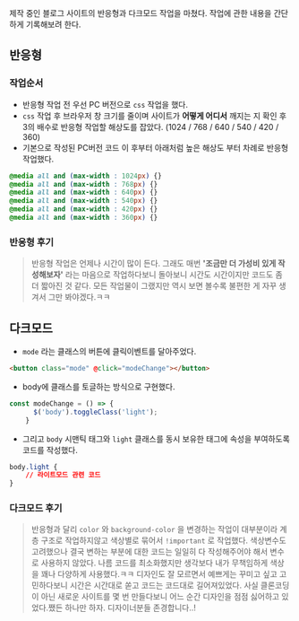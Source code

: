제작 중인 블로그 사이트의 반응형과 다크모드 작업을 마쳤다. 작업에 관한 내용을 간단하게 기록해보려 한다.
## 반응형
### 작업순서
- 반응형 작업 전 우선 PC 버전으로 `css` 작업을 했다.
- `css` 작업 후 브라우저 창 크기를 줄이며 사이트가 __어떻게 어디서__ 깨지는 지 확인 후 3의 배수로 반응형 작업할 해상도를 잡았다. (1024 / 768 / 640 / 540 / 420 / 360)
- 기본으로 작성된 PC버전 코드 이 후부터 아래처럼 높은 해상도 부터 차례로 반응형 작업했다.

``` css
@media all and (max-width : 1024px) {}
@media all and (max-width : 768px) {}
@media all and (max-width : 640px) {}
@media all and (max-width : 540px) {}
@media all and (max-width : 420px) {}
@media all and (max-width : 360px) {}
```

### 반응형 후기
>반응형 작업은 언제나 시간이 많이 든다. 그래도 매번 __'조금만 더 가성비 있게 작성해보자'__ 라는 마음으로 작업하다보니 돌아보니 시간도 시간이지만 코드도 좀 더 짧아진 것 같다. 모든 작업물이 그랬지만 역시 보면 볼수록 불편한 게 자꾸 생겨서 그만 봐야겠다.ㅋㅋ

## 다크모드

- `mode` 라는 클래스의 버튼에 클릭이벤트를 달아주었다.
``` html
<button class="mode" @click="modeChange"></button>
```
- body에 클래스를 토글하는 방식으로 구현했다.
``` js
const modeChange = () => {
      $('body').toggleClass('light');
    }
```
- 그리고 `body` 시맨틱 태그와 `light` 클래스를 동시 보유한 태그에 속성을 부여하도록 코드를 작성했다.
``` css
body.light {
	// 라이트모드 관련 코드
}
```

### 다크모드 후기
>반응형과 달리 `color` 와 `background-color`  을 변경하는 작업이 대부분이라 계층 구조로 작업하지않고 색상별로 묶어서 `!important` 로 작업했다.
색상변수도 고려했으나 결국 변하는 부분에 대한 코드는 일일히 다 작성해주어야 해서 변수로 사용하지 않았다.
나름 코드를 최소화했지만 생각보다 내가 무책임하게 색상을 꽤나 다양하게 사용했다.ㅋㅋ 디자인도 잘 모르면서 예쁘게는 꾸미고 싶고 고민하다보니 시간은 시간대로 쏟고 코드는 코드대로 길어져있었다. 사실 클론코딩이 아닌 새로운 사이트를 몇 번 만들다보니 어느 순간 디자인을 점점 싫어하고 있었다.쨌든 하나만 하자. 디자이너분들 존경합니다..!